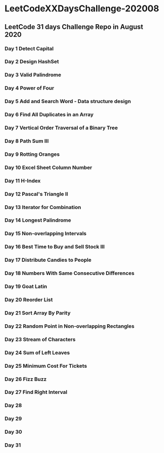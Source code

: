 # LeetCodeXXDaysChallenge-202008
## LeetCode 31 days Challenge Repo in August 2020
### Day 1 Detect Capital
### Day 2 Design HashSet
### Day 3 Valid Palindrome
### Day 4 Power of Four
### Day 5 Add and Search Word - Data structure design
### Day 6 Find All Duplicates in an Array
### Day 7 Vertical Order Traversal of a Binary Tree 
### Day 8 Path Sum III
### Day 9 Rotting Oranges
### Day 10 Excel Sheet Column Number
### Day 11 H-Index
### Day 12 Pascal's Triangle II
### Day 13 Iterator for Combination
### Day 14 Longest Palindrome
### Day 15 Non-overlapping Intervals
### Day 16 Best Time to Buy and Sell Stock III
### Day 17 Distribute Candies to People
### Day 18 Numbers With Same Consecutive Differences
### Day 19 Goat Latin
### Day 20 Reorder List
### Day 21 Sort Array By Parity
### Day 22 Random Point in Non-overlapping Rectangles
### Day 23 Stream of Characters
### Day 24 Sum of Left Leaves
### Day 25 Minimum Cost For Tickets
### Day 26 Fizz Buzz
### Day 27 Find Right Interval
### Day 28
### Day 29
### Day 30
### Day 31